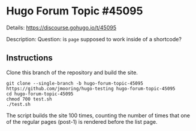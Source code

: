 # Hugo Forum Topic #45095

Details: <https://discourse.gohugo.io/t/45095>

Description: Question: is `page` supposed to work inside of a shortcode?

## Instructions

Clone this branch of the repository and build the site.

```text
git clone --single-branch -b hugo-forum-topic-45095 https://github.com/jmooring/hugo-testing hugo-forum-topic-45095
cd hugo-forum-topic-45095
chmod 700 test.sh
./test.sh
```

The script builds the site 100 times, counting the number of times that one of the regular pages (post-1) is rendered before the list page.
